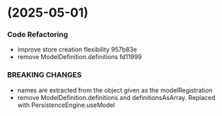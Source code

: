 #  (2025-05-01)


### Code Refactoring

* improve store creation flexibility 957b83e
* remove ModelDefinition.definitions fd11999


### BREAKING CHANGES

* names are extracted from the object given as the modelRegistration
* remove ModelDefinition.definitions and definitionsAsArray. Replaced with PersistenceEngine.useModel




